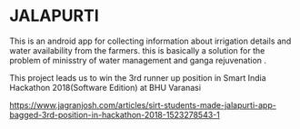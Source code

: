 # JALAPURTI
This is an android app for collecting information about irrigation details and water availability from the farmers. this is basically a solution for the problem of minisstry of water management and ganga rejuvenation .

This project leads us to win the 3rd runner up position in Smart India Hackathon 2018(Software Edition) at BHU Varanasi

https://www.jagranjosh.com/articles/sirt-students-made-jalapurti-app-bagged-3rd-position-in-hackathon-2018-1523278543-1
